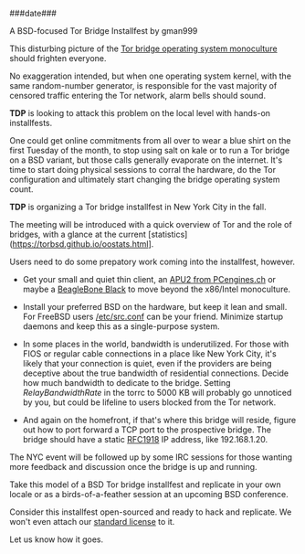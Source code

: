###date###

<a id="bridge-installfest">A BSD-focused Tor Bridge Installfest</a> by gman999

This disturbing picture of the [Tor bridge operating system monoculture](https://torbsd.github.io/oostats/bridges-os-count.txt) should frighten everyone.

No exaggeration intended, but when one operating system kernel, with the same random-number generator, is responsible for the vast majority of censored traffic entering the Tor network, alarm bells should sound.

__TDP__ is looking to attack this problem on the local level with hands-on installfests.

One could get online commitments from all over to wear a blue shirt on the first Tuesday of the month, to stop using salt on kale or to run a Tor bridge on a BSD variant, but those calls generally evaporate on the internet. It's time to start doing physical sessions to corral the hardware, do the Tor configuration and ultimately start changing the bridge operating system count.

__TDP__ is organizing a Tor bridge installfest in New York City in the fall.
 
The meeting will be introduced with a quick overview of Tor and the role of bridges, with a glance at the current [statistics](https://torbsd.github.io/oostats.html].

Users need to do some prepatory work coming into the installfest, however.

* Get your small and quiet thin client, an [APU2 from PCengines.ch](http://pcengines.ch/apu2.htm) or maybe a [BeagleBone Black](https://beagleboard.org/black) to move beyond the x86/Intel monoculture.

* Install your preferred BSD on the hardware, but keep it lean and small. For FreeBSD users [/etc/src.conf](https://man.freebsd.org/src.conf/) can be your friend. Minimize startup daemons and keep this as a single-purpose system.

* In some places in the world, bandwidth is underutilized. For those with FIOS or regular cable connections in a place like New York City, it's likely that your connection is quiet, even if the providers are being deceptive about the true bandwidth of residential connections. Decide how much bandwidth to dedicate to the bridge. Setting _RelayBandwidthRate_ in the torrc to 5000 KB will probably go unnoticed by you, but could be lifeline to users blocked from the Tor network.

* And again on the homefront, if that's where this bridge will reside, figure out how to port forward a TCP port to the prospective bridge. The bridge should have a static [RFC1918](https://tools.ietf.org/html/rfc1918) IP address, like 192.168.1.20.

The NYC event will be followed up by some IRC sessions for those wanting more feedback and discussion once the bridge is up and running.

Take this model of a BSD Tor bridge installfest and replicate in your own locale or as a birds-of-a-feather session at an upcoming BSD conference.

Consider this installfest open-sourced and ready to hack and replicate. We won't even attach our [standard license](https://torbsd.github.io/licensing.html) to it.

Let us know how it goes.
